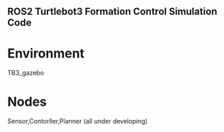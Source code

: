 ## ROS2 Turtlebot3 Formation Control Simulation Code
# Environment
TB3_gazebo

# Nodes
Sensor,Contorller,Planner (all under developing)
